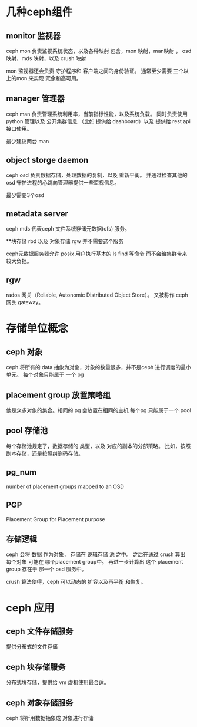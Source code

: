 # 几种ceph组件
## monitor 监视器
ceph mon 负责监视系统状态，以及各种映射
包含，mon 映射，man映射 ， osd 映射，mds 映射，以及 crush 映射

mon 监视器还会负责 守护程序和 客户端之间的身份验证。
通常至少需要 三个以上的mon 来实现 冗余和高可用。 

## manager 管理器

ceph man 负责管理系统利用率，当前指标性能，以及系统负载。
同时负责使用python 管理以及 公开集群信息
（比如 提供给 dashboard）以及 提供给 rest api 接口使用。

最少建议两台 man

## object storge daemon 

ceph osd 负责数据存储，处理数据的复制，以及 重新平衡。
并通过检查其他的 osd 守护进程的心跳向管理器提供一些监视信息。

最少需要3个osd

## metadata server

ceph mds 代表ceph 文件系统存储元数据(cfs) 服务。 

**块存储 rbd 以及 对象存储 rgw 并不需要这个服务

ceph元数据服务器允许 posix 用户执行基本的 ls find 等命令 而不会给集群带来较大负担。

## rgw
rados 网关（Reliable, Autonomic Distributed Object Store）。
又被称作 ceph 网关 gateway。

# 存储单位概念

## ceph 对象
ceph 将所有的 data 抽象为对象，对象的数量很多，并不是ceph 进行调度的最小单元。
每个对象只能属于 一个 pg

## placement group 放置策略组
他是众多对象的集合。相同的 pg 会放置在相同的主机
每个pg 只能属于一个 pool

## pool 存储池
每个存储池规定了，数据存储的 类型，以及 对应的副本的分部策略。
比如，按照副本存储，还是按照纠删码存储。


## pg_num 
number of placement groups mapped to an OSD

## PGP 
Placement Group for Placement purpose

## 存储逻辑
ceph 会将 数据 作为对象， 存储在 逻辑存储 池 之中。
之后在通过 crush 算出 每个对象 可能在 哪个placement group中。
再进一步计算出 这个 placement group 存在于 那一个 osd 服务中。

crush 算法使得，ceph 可以动态的 扩容以及再平衡 和恢复。

# ceph 应用

## ceph 文件存储服务

提供分布式的文件存储

## ceph 块存储服务

分布式块存储，提供给 vm 虚机使用最合适。

## ceph 对象存储服务

ceph 将所用数据抽象成 对象进行存储
